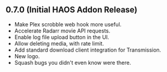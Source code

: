 <!-- https://developers.home-assistant.io/docs/add-ons/presentation#keeping-a-changelog -->

## 0.7.0 (Initial HAOS Addon Release)

- Make Plex scrobble web hook more useful.
- Accelerate Radarr movie API requests.
- Enable log file upload button in the UI.
- Allow deleting media, with rate limit.
- Add standard download client integration for Transmission.
- New logo.
- Squash bugs you didn't even know were there.
